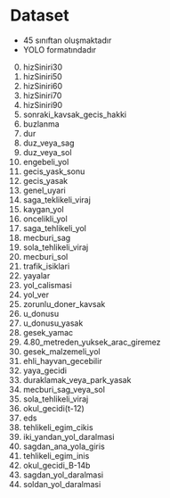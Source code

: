 # Dataset
* 45 sınıftan oluşmaktadır
* YOLO formatındadır

0. hizSiniri30
1. hizSiniri50
2. hizSiniri60
3. hizSiniri70
4. hizSiniri90
5. sonraki_kavsak_gecis_hakki
6. buzlanma
7. dur
8. duz_veya_sag
9. duz_veya_sol
10. engebeli_yol
11. gecis_yask_sonu
12. gecis_yasak
13. genel_uyari
14. saga_teklikeli_viraj
15. kaygan_yol
16. oncelikli_yol
17. saga_tehlikeli_yol
18. mecburi_sag
19. sola_tehlikeli_viraj
20. mecburi_sol
21. trafik_isiklari
22. yayalar
23. yol_calismasi
24. yol_ver
25. zorunlu_doner_kavsak
26. u_donusu
27. u_donusu_yasak
28. gesek_yamac
29. 4.80_metreden_yuksek_arac_giremez
30. gesek_malzemeli_yol
31. ehli_hayvan_gecebilir
32. yaya_gecidi
33. duraklamak_veya_park_yasak
34. mecburi_sag_veya_sol
35. sola_tehlikeli_viraj
36. okul_gecidi(t-12)
37. eds
38. tehlikeli_egim_cikis
39. iki_yandan_yol_daralmasi
40. sagdan_ana_yola_giris
41. tehlikeli_egim_inis
42. okul_gecidi_B-14b
43. sagdan_yol_daralmasi
44. soldan_yol_daralmasi